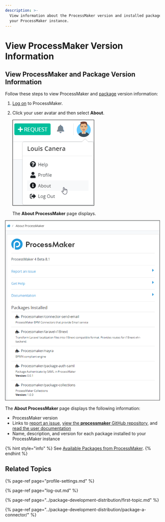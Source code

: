 ```yaml
---
description: >-
  View information about the ProcessMaker version and installed packages for
  your ProcessMaker instance.
---
```


# View ProcessMaker Version Information

## View ProcessMaker and Package Version Information

Follow these steps to view ProcessMaker and [package](../package-development-distribution/first-topic.md) version information:

1. [Log on](log-in.md#log-in) to ProcessMaker.
2. Click your user avatar and then select **About**.  

   ![](../.gitbook/assets/about-option.png)

   The **About ProcessMaker** page displays.

![&quot;About ProcessMaker&quot; displays version information for ProcessMaker and installed packages](../.gitbook/assets/about-processmaker-page-admin.png)

The **About ProcessMaker** page displays the following information:

* ProcessMaker version
* Links to [report an issue](https://docs.google.com/forms/d/e/1FAIpQLScnYje8uTACYwp3VxdRoA26OFkbfFs6kuXofqY-QXXsG-h9xA/viewform), [view the **processmaker** GitHub repository](https://github.com/ProcessMaker/bpm), and [read the user documentation](https://processmaker.gitbook.io/processmaker/)
* Name, description, and version for each package installed to your ProcessMaker instance

{% hint style="info" %}
See [Available Packages from ProcessMaker](../package-development-distribution/package-a-connector/).
{% endhint %}

## Related Topics

{% page-ref page="profile-settings.md" %}

{% page-ref page="log-out.md" %}

{% page-ref page="../package-development-distribution/first-topic.md" %}

{% page-ref page="../package-development-distribution/package-a-connector/" %}

